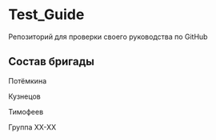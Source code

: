 # Test_Guide
Репозиторий для проверки своего руководства по GitHub
## Состав бригады

Потёмкина

Кузнецов

Тимофеев

Группа ХХ-ХХ
